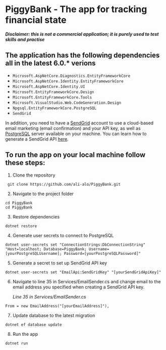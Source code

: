 
# PiggyBank - The app for tracking financial state

***Disclaimer: this is not a commercial application; it is purely used to test skills and practise***

## The application has the following dependencies all in the latest 6.0.* verions

- `Microsoft.AspNetCore.Diagnostics.EntityFrameworkCore`
- `Microsoft.AspNetCore.Identity.EntityFrameworkCore`
- `Microsoft.AspNetCore.Identity.UI`
- `Microsoft.EntityFrameworkCore.Design`
- `Microsoft.EntityFrameworkCore.Tools`
- `Microsoft.VisualStudio.Web.CodeGeneration.Design`
- `Npgsql.EntityFrameworkCore.PostgreSQL`
- `SendGrid`

In addition, you need to have a [SendGrid](https://sendgrid.com/free/) account to use a cloud-based email marketing (email confirmation) and your API key, as well as [PostgreSQL](https://www.postgresql.org/download/) server available on your machine. You can learn how to generate a SendGrid API [here](https://docs.sendgrid.com/ui/sending-email/senders).

## To run the app on your local machine follow these steps:

1. Clone the repository  

```
 git clone https://github.com/ali-alo/PiggyBank.git
```

2. Navigate to the project folder

```
cd PiggyBank
cd PiggyBank
```

3. Restore dependencies

```
dotnet restore
```

4. Generate user secrets to connect to PostgreSQL

```
dotnet user-secrets set "ConnectionStrings:DbConnectionString" "Host=localhost; Database=PiggyBank; Username=[yourPostgreSQLUsername]; Password=[yourPostgreSQLPassword]"
```

5. Generate a secret to set up SendGrid API key

```
dotnet user-secrets set "EmailApi:SendGridKey" "[yourSendGridApiKey]"
```

6. Navigate to line 35 in Services/EmailSender.cs and change email to the email address you specified when creating a SendGrid API key.

    *Line 35 in Services/EmailSender.cs*
```
From = new EmailAddress("[yourEmailAddress]"),
```

7. Update database to the latest migration

```
dotnet ef database update
```

8. Run the app

```
dotnet run
```
